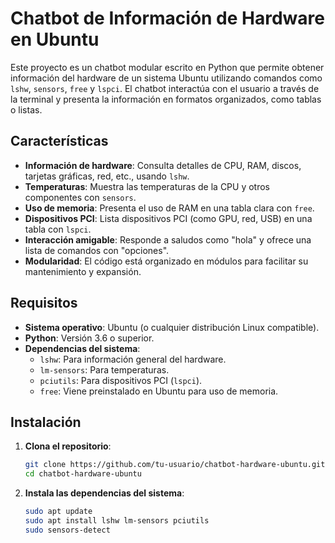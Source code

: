# Chatbot de Información de Hardware en Ubuntu

Este proyecto es un chatbot modular escrito en Python que permite obtener información del hardware de un sistema Ubuntu utilizando comandos como `lshw`, `sensors`, `free` y `lspci`. El chatbot interactúa con el usuario a través de la terminal y presenta la información en formatos organizados, como tablas o listas.

## Características
- **Información de hardware**: Consulta detalles de CPU, RAM, discos, tarjetas gráficas, red, etc., usando `lshw`.
- **Temperaturas**: Muestra las temperaturas de la CPU y otros componentes con `sensors`.
- **Uso de memoria**: Presenta el uso de RAM en una tabla clara con `free`.
- **Dispositivos PCI**: Lista dispositivos PCI (como GPU, red, USB) en una tabla con `lspci`.
- **Interacción amigable**: Responde a saludos como "hola" y ofrece una lista de comandos con "opciones".
- **Modularidad**: El código está organizado en módulos para facilitar su mantenimiento y expansión.

## Requisitos
- **Sistema operativo**: Ubuntu (o cualquier distribución Linux compatible).
- **Python**: Versión 3.6 o superior.
- **Dependencias del sistema**:
  - `lshw`: Para información general del hardware.
  - `lm-sensors`: Para temperaturas.
  - `pciutils`: Para dispositivos PCI (`lspci`).
  - `free`: Viene preinstalado en Ubuntu para uso de memoria.

## Instalación

1. **Clona el repositorio**:
   ```bash
   git clone https://github.com/tu-usuario/chatbot-hardware-ubuntu.git
   cd chatbot-hardware-ubuntu
2. **Instala las dependencias del sistema**:
    ```bash
    sudo apt update
    sudo apt install lshw lm-sensors pciutils
    sudo sensors-detect